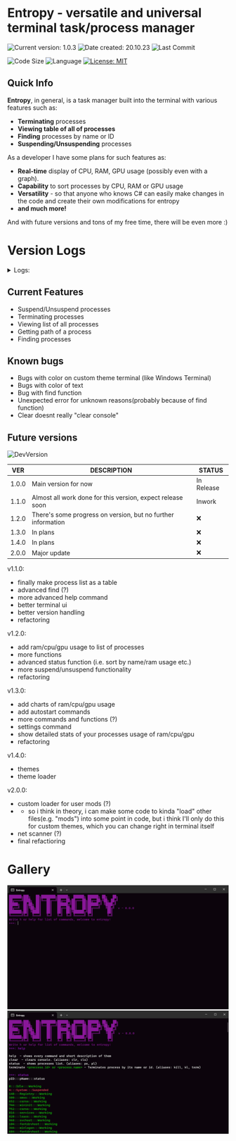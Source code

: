 # Entropy - versatile and universal terminal task/process manager 


![Current version: 1.0.3](https://img.shields.io/github/v/release/MaxPopsuy/Entropy?style=for-the-badge&labelColor=222&color=purple)
![Date created: 20.10.23](https://img.shields.io/badge/date%20created-20.10.23-purple?style=for-the-badge&labelColor=222)
![Last Commit](https://img.shields.io/github/last-commit/MaxPopsuy/Entropy/master?style=for-the-badge&labelColor=222&color=purple)

![Code Size](https://img.shields.io/github/languages/code-size/MaxPopsuy/Entropy?style=for-the-badge&labelColor=222&color=purple)
![Language](https://img.shields.io/github/languages/top/MaxPopsuy/Entropy?style=for-the-badge&labelColor=222&color=purple)
[![License: MIT](https://img.shields.io/badge/License-MIT-purple.svg?style=for-the-badge&labelColor=222)](https://github.com/MaxPopsuy/Entropy/blob/master/LICENSE.md)


## Quick Info

**Entropy**, in general, is a task manager built into the terminal with various features such as:

- **Terminating** processes
- **Viewing table of all of processes**
- **Finding** processes by name or ID
- **Suspending/Unsuspending** processes

As a developer I have some plans for such features as:

- **Real-time** display of CPU, RAM, GPU usage (possibly even with a graph).
- **Capability** to sort processes by CPU, RAM or GPU usage
- **Versatility** - so that anyone who knows C# can easily make changes in the code and create their own modifications for entropy
- **and much more!**
   
And with future versions and tons of my free time, there will be even more :)


# Version Logs

<details>
  <summary>Logs:</summary>
   
| VER | DESCRIPTION | STATUS |
| --- | ----------- | ------ |
| 1.0.X | First released version | In Release |
| 1.0.1 | Fixed some minor and one major bugs | In Release |
| 1.0.2 | In general, just fixed some minor bugs and rebuild project to build more lightweight | In Release |
| 1.0.3 | Removed some leftover code and some minor fixes | In Release |
 
</details> 

## Current Features

- Suspend/Unsuspend processes
- Terminating processes
- Viewing list of all processes
- Getting path of a process
- Finding processes


## Known bugs

- Bugs with color on custom theme terminal (like Windows Terminal)
- Bugs with color of text
- Bug with find function
- Unexpected error for unknown reasons(probably because of find function)
- Clear doesnt really "clear console"

## Future versions

![DevVersion](https://img.shields.io/badge/dev%20version-1.1.0-purple?style=for-the-badge&labelColor=222)

| VER | DESCRIPTION | STATUS |
| --- | ----------- | ------ |
| 1.0.0 | Main version for now | In Release |
| 1.1.0 | Almost all work done for this version, expect release soon | Inwork |
| 1.2.0 | There's some progress on version, but no further information | :x: |
| 1.3.0 | In plans | :x: | 
| 1.4.0 | In plans | :x: |
| 2.0.0 | Major update | :x: |


v1.1.0:

- finally make process list as a table
- advanced find (?)
- more advanced help command
- better terminal ui
- better version handling
- refactoring

v1.2.0:

- add ram/cpu/gpu usage to list of processes
- more functions
- advanced status function (i.e. sort by name/ram usage etc.)
- more suspend/unsuspend functionality
- refactoring

v1.3.0:

- add charts of ram/cpu/gpu usage
- add autostart commands
- more commands and functions (?)
- settings command
- show detailed stats of your processes usage of ram/cpu/gpu
- refactoring

v1.4.0:

- themes
- theme loader

v2.0.0:

- custom loader for user mods (?)
- - so i think in theory, i can make some code to kinda "load" other files(e.g. "mods") into some point in code, but i think I'll only do this for custom themes, which you can change right in terminal itself
- net scanner (?)
- final refactioring
















# Gallery
![ENTROPY](https://github.com/MaxPopsuy/Entropy/blob/master/images/entropy.png)
![ENTROPY](https://github.com/MaxPopsuy/Entropy/blob/master/images/entropy3.png)



